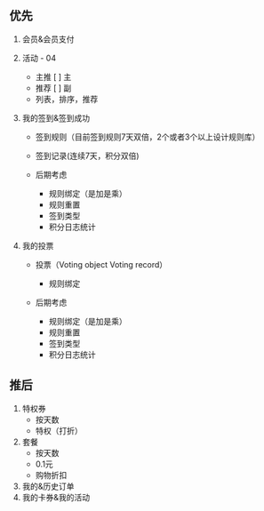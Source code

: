 ## 优先
1. 会员&会员支付
2. 活动 - 04
    - 主推 [ ] 主    
    - 推荐 [ ] 副
    - 列表，排序，推荐
3. 我的签到&签到成功
    - 签到规则（目前签到规则7天双倍，2个或者3个以上设计规则库）
    - 签到记录(连续7天，积分双倍)
    
    - 后期考虑
        -  规则绑定（是加是乘）
        -  规则重置
        -  签到类型
        -  积分日志统计

4. 我的投票
    - 投票（Voting object Voting record）
        - 规则绑定 

    - 后期考虑
        -  规则绑定（是加是乘）
        -  规则重置
        -  签到类型
        -  积分日志统计
## 推后
1. 特权券
    - 按天数
    - 特权（打折） 
2. 套餐
    - 按天数
    - 0.1元                 
    - 购物折扣    
3. 我的&历史订单
4. 我的卡券&我的活动    
